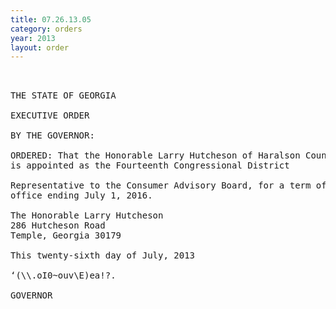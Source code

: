 ```yaml
---
title: 07.26.13.05
category: orders
year: 2013
layout: order
---
```


<pre>  

THE STATE OF GEORGIA

EXECUTIVE ORDER

BY THE GOVERNOR:

ORDERED: That the Honorable Larry Hutcheson of Haralson County, Georgia,
is appointed as the Fourteenth Congressional District

Representative to the Consumer Advisory Board, for a term of
office ending July 1, 2016.

The Honorable Larry Hutcheson
286 Hutcheson Road
Temple, Georgia 30179

This twenty-sixth day of July, 2013

‘(\\.oI0~ouv\E)ea!?.

GOVERNOR

</pre>
